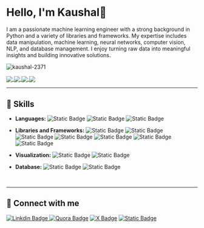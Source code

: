 # Hello, I'm Kaushal👋

I am a passionate machine learning engineer with a strong background in Python and a variety of libraries and frameworks. My expertise includes data manipulation, machine learning, neural networks, computer vision, NLP, and database management. I enjoy turning raw data into meaningful insights and building innovative solutions.
<p align="left"> <img src="https://komarev.com/ghpvc/?username=kaushal-2371&label=Profile%20views&color=0e75b6&style=flat" alt="kaushal-2371" /> </p>

<a href="https://github.com/Kaushal-2371/ResNet_Transfer-Learning" target="_blank">
 <img align="center" src="https://github-readme-stats.vercel.app/api/pin/?username=Kaushal-2371&repo=ResNet_Transfer-Learning&theme=github_dark" />
</a>
<a href="https://github.com/Kaushal-2371/Indian-Weather-Prediction-Model" target="_blank">
  <img align="center" src="https://github-readme-stats.vercel.app/api/pin/?username=Kaushal-2371&repo=Indian-Weather-Prediction-Model&theme=github_dark" />
</a>
<a href="https://github.com/Kaushal-2371/Realtime-Face-Detection-Model" target="_blank">
 <img align="center" src="https://github-readme-stats.vercel.app/api/pin/?username=Kaushal-2371&repo=Realtime-Face-Detection-Model&theme=github_dark" />
</a>
<a href="https://github.com/Kaushal-2371/Research-Paper" target="_blank">
 <img align="center" src="https://github-readme-stats.vercel.app/api/pin/?username=Kaushal-2371&repo=Research-Paper&theme=onedark" />
</a>

-------

## 🔧 Skills

- **Languages:** ![Static Badge](https://img.shields.io/badge/Pyhton-black?logo=Python)
 ![Static Badge](https://img.shields.io/badge/C%20programing%20-%20black?logo=C) ![Static Badge](https://img.shields.io/badge/R%20programing%20-%20black?logo=R)

- **Libraries and Frameworks:** ![Static Badge](https://img.shields.io/badge/TensorFlow-black?logo=tensorflow)
![Static Badge](https://img.shields.io/badge/Scikit--learn%20-%20black?logo=Scikit-learn)
![Static Badge](https://img.shields.io/badge/Keras-black?logo=Keras)
 ![Static Badge](https://img.shields.io/badge/Pandas%20-%20black?logo=pandas)
![Static Badge](https://img.shields.io/badge/Numpy-black?logo=numpy)
 ![Static Badge](https://img.shields.io/badge/Seaborn%20-%20black?logo=opensea)
 ![Static Badge](https://img.shields.io/badge/OpenCV%20-%20black?logo=opencv)

- **Visualization:** ![Static Badge](https://img.shields.io/badge/Tableau-black?logo=tableau)
![Static Badge](https://img.shields.io/badge/Power%20BI-black?logo=googlebigquery)

- **Database:** ![Static Badge](https://img.shields.io/badge/Mongodb%20-%20black?logo=mongodb) ![Static Badge](https://img.shields.io/badge/MySQL%20-%20black?logo=MySQL)


<br>

-------

## 🔗 Connect with me

[![Linkdin Badge](https://img.shields.io/badge/LinkedIn-blue?style=flat-square&logo=linkedin&link=https%3A%2F%2Fwww.linkedin.com%2Fin%2Fkaushal-sahu%2F)
](https://www.linkedin.com/in/kaushal-sahu/) 
[![Quora Badge](https://img.shields.io/badge/Quora-red?style=flat-square&logo=quora&link=https%3A%2F%2Fwww.quora.com%2Fprofile%2FKaushal-400)](https://www.quora.com/profile/Kaushal-400) 
[![X Badge](https://img.shields.io/badge/Follow%20%40KaushalSah9206-black?style=flat-square&logo=x&link=https%3A%2F%2Fx.com%2FKaushalSah9206)](https://x.com/KaushalSah9206) 
[![Static Badge](https://img.shields.io/badge/kaushalsahuofficial%40gmail.com-orange?style=flat-square&logo=gmail&logoColor=white&link=mailto:kaushalsahuofficial%40gmail.com)](mailto:kaushalsahuoffical@gmail.com)


